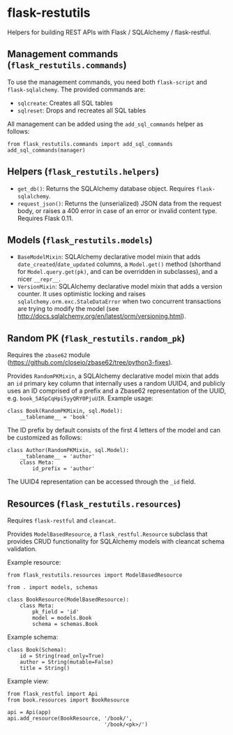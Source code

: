 # flask-restutils

Helpers for building REST APIs with Flask / SQLAlchemy / flask-restful.

## Management commands (`flask_restutils.commands`)

To use the management commands, you need both `flask-script` and `flask-sqlalchemy`. The provided commands are:

* `sqlcreate`: Creates all SQL tables
* `sqlreset`: Drops and recreates all SQL tables

All management can be added using the `add_sql_commands` helper as follows:

```
from flask_restutils.commands import add_sql_commands
add_sql_commands(manager)
```

## Helpers (`flask_restutils.helpers`)

* `get_db()`: Returns the SQLAlchemy database object. Requires `flask-sqlalchemy`.
* `request_json()`: Returns the (unserialized) JSON data from the request body, or raises a 400 error in case of an error or invalid content type. Requires Flask 0.11.

## Models (`flask_restutils.models`)

* `BaseModelMixin`: SQLAlchemy declarative model mixin that adds `date_created`/`date_updated` columns, a `Model.get()` method (shorthand for `Model.query.get(pk)`, and can be overridden in subclasses), and a nicer `__repr__`.
* `VersionMixin`: SQLAlchemy declarative model mixin that adds a version counter. It uses optimistic locking and raises `sqlalchemy.orm.exc.StaleDataError` when two concurrent transactions are trying to modify the model (see http://docs.sqlalchemy.org/en/latest/orm/versioning.html).

## Random PK (`flask_restutils.random_pk`)

Requires the `zbase62` module (https://github.com/closeio/zbase62/tree/python3-fixes).

Provides `RandomPKMixin`, a SQLAlchemy declarative model mixin that adds an `id` primary key column that internally uses a random UUID4, and publicly uses an ID comprised of a prefix and a Zbase62 representation of the UUID, e.g. `book_5ASpCqHpi5yyQRY0PjuUIR`. Example usage:

```
class Book(RandomPKMixin, sql.Model):
    __tablename__ = 'book'
```

The ID prefix by default consists of the first 4 letters of the model and can be customized as follows:

```
class Author(RandomPKMixin, sql.Model):
    __tablename__ = 'author'
    class Meta:
        id_prefix = 'author'
```

The UUID4 representation can be accessed through the `_id` field.

## Resources (`flask_restutils.resources`)

Requires `flask-restful` and `cleancat`.

Provides `ModelBasedResource`, a `flask_restful.Resource` subclass that provides CRUD functionality for SQLAlchemy models with cleancat schema validation.

Example resource:

```
from flask_restutils.resources import ModelBasedResource

from . import models, schemas

class BookResource(ModelBasedResource):
    class Meta:
        pk_field = 'id'
        model = models.Book
        schema = schemas.Book
```

Example schema:

```
class Book(Schema):
    id = String(read_only=True)
    author = String(mutable=False)
    title = String()
```

Example view:

```
from flask_restful import Api
from book.resources import BookResource

api = Api(app)
api.add_resource(BookResource, '/book/',
                               '/book/<pk>/')
```
